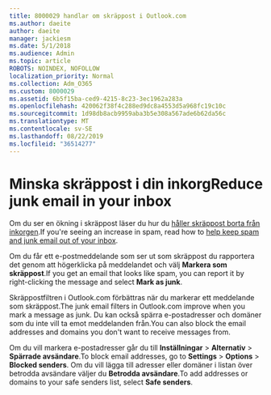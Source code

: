 ```yaml
---
title: 8000029 handlar om skräppost i Outlook.com
ms.author: daeite
author: daeite
manager: jackiesm
ms.date: 5/1/2018
ms.audience: Admin
ms.topic: article
ROBOTS: NOINDEX, NOFOLLOW
localization_priority: Normal
ms.collection: Adm_O365
ms.custom: 8000029
ms.assetid: 6b5f15ba-ced9-4215-8c23-3ec1962a283a
ms.openlocfilehash: 420062f38f4c288ed9dc8a4553d5a968fc19c10c
ms.sourcegitcommit: 1d98db8acb9959aba3b5e308a567ade6b62da56c
ms.translationtype: MT
ms.contentlocale: sv-SE
ms.lasthandoff: 08/22/2019
ms.locfileid: "36514277"
---
```

# <a name="reduce-junk-email-in-your-inbox"></a><span data-ttu-id="ef03e-102">Minska skräppost i din inkorg</span><span class="sxs-lookup"><span data-stu-id="ef03e-102">Reduce junk email in your inbox</span></span>

<span data-ttu-id="ef03e-103">Om du ser en ökning i skräppost läser du hur du [håller skräppost borta från inkorgen](https://go.microsoft.com/fwlink/p/?linkid=873140).</span><span class="sxs-lookup"><span data-stu-id="ef03e-103">If you're seeing an increase in spam, read how to [help keep spam and junk email out of your inbox](https://go.microsoft.com/fwlink/p/?linkid=873140).</span></span>
  
<span data-ttu-id="ef03e-104">Om du får ett e-postmeddelande som ser ut som skräppost du rapportera det genom att högerklicka på meddelandet och välj **Markera som skräppost**.</span><span class="sxs-lookup"><span data-stu-id="ef03e-104">If you get an email that looks like spam, you can report it by right-clicking the message and select **Mark as junk**.</span></span> 
  
<span data-ttu-id="ef03e-105">Skräppostfiltren i Outlook.com förbättras när du markerar ett meddelande som skräppost.</span><span class="sxs-lookup"><span data-stu-id="ef03e-105">The junk email filters in Outlook.com improve when you mark a message as junk.</span></span> <span data-ttu-id="ef03e-106">Du kan också spärra e-postadresser och domäner som du inte vill ta emot meddelanden från.</span><span class="sxs-lookup"><span data-stu-id="ef03e-106">You can also block the email addresses and domains you don't want to receive messages from.</span></span>
  
<span data-ttu-id="ef03e-107">Om du vill markera e-postadresser går du till **Inställningar** \> **Alternativ** \> **Spärrade avsändare**.</span><span class="sxs-lookup"><span data-stu-id="ef03e-107">To block email addresses, go to **Settings** \> **Options** \> **Blocked senders**.</span></span> <span data-ttu-id="ef03e-108">Om du vill lägga till adresser eller domäner i listan över betrodda avsändare väljer du **Betrodda avsändare**.</span><span class="sxs-lookup"><span data-stu-id="ef03e-108">To add addresses or domains to your safe senders list, select **Safe senders**.</span></span> 
  

